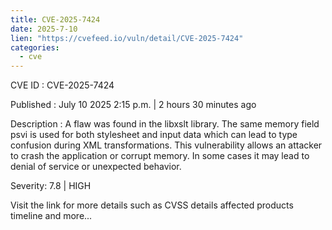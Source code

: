 ```yaml
--- 
title: CVE-2025-7424
date: 2025-7-10
lien: "https://cvefeed.io/vuln/detail/CVE-2025-7424"
categories:
  - cve
---
```


CVE ID : CVE-2025-7424

Published :  July 10
2025
2:15 p.m. | 2 hours
30 minutes ago

Description : A flaw was found in the libxslt library. The same memory field
psvi
is used for both stylesheet and input data
which can lead to type confusion during XML transformations. This vulnerability allows an attacker to crash the application or corrupt memory. In some cases
it may lead to denial of service or unexpected behavior.

Severity: 7.8 | HIGH

Visit the link for more details
such as CVSS details
affected products
timeline
and more...
